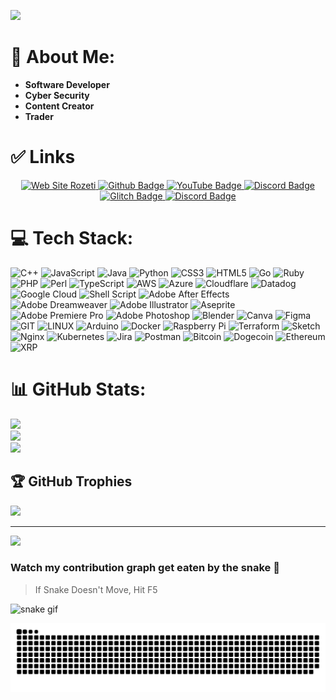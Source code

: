 <!--
    First of all, my friend who reached these codes, I do not know how you got them, but please ask me for permission if you want to use this code elsewhere.

    © musarda
    
    Proudly created with GPRM ( https://gprm.itsvg.in )
-->

![](https://github.com/musarda/musarda/blob/main/imgin.png)

# 💫 About Me:
- **Software Developer**
- **Cyber ​​Security**
- **Content Creator**
- **Trader**

# ✅ Links
<div style="text-align: center;">
    <a href="https://musarda.github.io">
      <img src="https://img.shields.io/badge/Visit%20My-Website-E6E6E6" alt="Web Site Rozeti">
    </a>
    <a href="https://www.github.com/musarda"> <!--GitHub Link-->
      <img src="https://img.shields.io/badge/-GitHub-000?style=quare&labelColor=000&logo=GitHub&logoColor=white&link=link" alt="Github Badge">
    </a>
    <a href="https://www.youtube.com/@CodeChain"> <!--YouTube Link-->
      <img src="https://img.shields.io/badge/-YouTube-c4302b?style=quare&labelColor=c4302b&logo=YouTube&logoColor=white&link=link" alt="YouTube Badge">
    </a>
    <a href="https://discord.gg/kf29ZKZyw6"> <!--Discord Link-->
      <img src="https://img.shields.io/badge/-Discord-738adb?style=quare&labelColor=blurple&logo=Discord&logoColor=white&link=link" alt="Discord Badge">
    </a>
    <a href="https://www.glitch.com/@musarda44"> <!--Glitch Link-->
      <img src="https://img.shields.io/badge/-Glitch-2800ff?style=quare&labelColor=2800ff&logo=Glitch&logoColor=white&link=link" alt="Glitch Badge">
    </a>
    <a href="https://discord.gg/Kaye7tpHcQ"> <!--Discord2 Link-->
      <img src="https://img.shields.io/badge/-Discord-738adb?style=quare&labelColor=blurple&logo=Discord&logoColor=white&link=link" alt="Discord Badge">
    </a>
    <br>
</div>

# 💻 Tech Stack:
![C++](https://img.shields.io/badge/c++-%2300599C.svg?style=for-the-badge&logo=c%2B%2B&logoColor=white) ![JavaScript](https://img.shields.io/badge/javascript-%23323330.svg?style=for-the-badge&logo=javascript&logoColor=%23F7DF1E) ![Java](https://img.shields.io/badge/java-%23ED8B00.svg?style=for-the-badge&logo=java&logoColor=white) ![Python](https://img.shields.io/badge/python-3670A0?style=for-the-badge&logo=python&logoColor=ffdd54) ![CSS3](https://img.shields.io/badge/css3-%231572B6.svg?style=for-the-badge&logo=css3&logoColor=white) ![HTML5](https://img.shields.io/badge/html5-%23E34F26.svg?style=for-the-badge&logo=html5&logoColor=white) ![Go](https://img.shields.io/badge/go-%2300ADD8.svg?style=for-the-badge&logo=go&logoColor=white) ![Ruby](https://img.shields.io/badge/ruby-%23CC342D.svg?style=for-the-badge&logo=ruby&logoColor=white) ![PHP](https://img.shields.io/badge/php-%23777BB4.svg?style=for-the-badge&logo=php&logoColor=white) ![Perl](https://img.shields.io/badge/perl-%2339457E.svg?style=for-the-badge&logo=perl&logoColor=white) ![TypeScript](https://img.shields.io/badge/typescript-%23007ACC.svg?style=for-the-badge&logo=typescript&logoColor=white) ![AWS](https://img.shields.io/badge/AWS-%23FF9900.svg?style=for-the-badge&logo=amazon-aws&logoColor=white) ![Azure](https://img.shields.io/badge/azure-%230072C6.svg?style=for-the-badge&logo=azure-devops&logoColor=white) ![Cloudflare](https://img.shields.io/badge/Cloudflare-F38020?style=for-the-badge&logo=Cloudflare&logoColor=white) ![Datadog](https://img.shields.io/badge/datadog-%23632CA6.svg?style=for-the-badge&logo=datadog&logoColor=white) ![Google Cloud](https://img.shields.io/badge/Google%20Cloud-%234285F4.svg?style=for-the-badge&logo=google-cloud&logoColor=white) ![Shell Script](https://img.shields.io/badge/shell_script-%23121011.svg?style=for-the-badge&logo=gnu-bash&logoColor=white) ![Adobe After Effects](https://img.shields.io/badge/Adobe%20After%20Effects-9999FF.svg?style=for-the-badge&logo=Adobe%20After%20Effects&logoColor=white) ![Adobe Dreamweaver](https://img.shields.io/badge/Adobe%20Dreamweaver-FF61F6.svg?style=for-the-badge&logo=Adobe%20Dreamweaver&logoColor=white) ![Adobe Illustrator](https://img.shields.io/badge/adobeillustrator-%23FF9A00.svg?style=for-the-badge&logo=adobeillustrator&logoColor=white) ![Aseprite](https://img.shields.io/badge/Aseprite-FFFFFF?style=for-the-badge&logo=Aseprite&logoColor=#7D929E) ![Adobe Premiere Pro](https://img.shields.io/badge/Adobe%20Premiere%20Pro-9999FF.svg?style=for-the-badge&logo=Adobe%20Premiere%20Pro&logoColor=white) ![Adobe Photoshop](https://img.shields.io/badge/adobephotoshop-%2331A8FF.svg?style=for-the-badge&logo=adobephotoshop&logoColor=white) ![Blender](https://img.shields.io/badge/blender-%23F5792A.svg?style=for-the-badge&logo=blender&logoColor=white) ![Canva](https://img.shields.io/badge/Canva-%2300C4CC.svg?style=for-the-badge&logo=Canva&logoColor=white) 	![Figma](https://img.shields.io/badge/figma-%23F24E1E.svg?style=for-the-badge&logo=figma&logoColor=white) ![GIT](https://img.shields.io/badge/Git-fc6d26?style=for-the-badge&logo=git&logoColor=white) ![LINUX](https://img.shields.io/badge/Linux-FCC624?style=for-the-badge&logo=linux&logoColor=black) ![Arduino](https://img.shields.io/badge/-Arduino-00979D?style=for-the-badge&logo=Arduino&logoColor=white) ![Docker](https://img.shields.io/badge/docker-%230db7ed.svg?style=for-the-badge&logo=docker&logoColor=white) ![Raspberry Pi](https://img.shields.io/badge/-RaspberryPi-C51A4A?style=for-the-badge&logo=Raspberry-Pi) ![Terraform](https://img.shields.io/badge/terraform-%235835CC.svg?style=for-the-badge&logo=terraform&logoColor=white) ![Sketch](https://img.shields.io/badge/Sketch-FFB387?style=for-the-badge&logo=sketch&logoColor=black) ![Nginx](https://img.shields.io/badge/nginx-%23009639.svg?style=for-the-badge&logo=nginx&logoColor=white) ![Kubernetes](https://img.shields.io/badge/kubernetes-%23326ce5.svg?style=for-the-badge&logo=kubernetes&logoColor=white) ![Jira](https://img.shields.io/badge/jira-%230A0FFF.svg?style=for-the-badge&logo=jira&logoColor=white) ![Postman](https://img.shields.io/badge/Postman-FF6C37?style=for-the-badge&logo=postman&logoColor=white)
<img src="https://img.shields.io/badge/Bitcoin-EAB300?style=for-the-badge&logo=bitcoin&logoColor=white" alt="Bitcoin">
<img src="https://img.shields.io/badge/dogecoin-B59A30?style=for-the-badge&logo=dogecoin&logoColor=white" alt="Dogecoin">
<img src="https://img.shields.io/badge/Ethereum-3C3C3D?style=for-the-badge&logo=Ethereum&logoColor=white" alt="Ethereum">
<img src="https://img.shields.io/badge/Xrp-black?style=for-the-badge&logo=xrp&logoColor=white" alt="XRP">

# 📊 GitHub Stats:
![](https://github-readme-stats.vercel.app/api/top-langs/?username=musarda&theme=dark&hide_border=false&include_all_commits=true&count_private=true&layout=compact)<br/>
![](https://github-readme-stats.vercel.app/api?username=musarda&theme=dark&hide_border=false&include_all_commits=true&count_private=true)<br/>
![](https://github-readme-streak-stats.herokuapp.com/?user=musarda&theme=dark&hide_border=false)

## 🏆 GitHub Trophies
![](https://github-profile-trophy.vercel.app/?username=musarda&theme=radical&no-frame=false&no-bg=true&margin-w=4)

---
[![](https://visitcount.itsvg.in/api?id=musarda&icon=2&color=12)](#)


### Watch my contribution graph get eaten by the snake 🐍
> If Snake Doesn't Move, Hit F5

![snake gif](https://github.com/musarda/musarda/blob/output/github-contribution-grid-snake.gif)

<picture>
  <source media="(prefers-color-scheme: dark)" srcset="https://raw.githubusercontent.com/musarda/musarda/output/github-contribution-grid-snake-dark.svg">
  <source media="(prefers-color-scheme: light)" srcset="https://raw.githubusercontent.com/musarda/musarda/output/github-contribution-grid-snake.svg">
  <img alt="github contribution grid snake animation" src="https://raw.githubusercontent.com/musarda/musarda/output/github-contribution-grid-snake.svg">
</picture>
